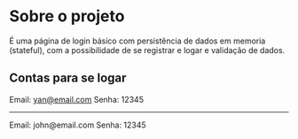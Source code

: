 # Sobre o projeto

É uma página de login básico com persistência de dados em memoria (stateful), com a possibilidade de se registrar e logar e validação de dados.

## Contas para se logar

Email: yan@email.com
Senha: 12345
<hr>
Email: john@email.com
Senha: 12345



